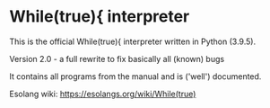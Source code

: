 # While(true){ interpreter
This is the official While(true){ interpreter written in Python (3.9.5).

Version 2.0 - a full rewrite to fix basically all (known) bugs

It contains all programs from the manual and is ('well') documented.

Esolang wiki: https://esolangs.org/wiki/While(true)
